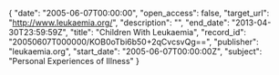 {
  "date": "2005-06-07T00:00:00", 
  "open_access": false, 
  "target_url": "http://www.leukaemia.org/", 
  "description": "", 
  "end_date": "2013-04-30T23:59:59Z", 
  "title": "Children With Leukaemia", 
  "record_id": "20050607T000000/KOB0oTbi6b50+2qCvcsvQg==", 
  "publisher": "leukaemia.org", 
  "start_date": "2005-06-07T00:00:00Z", 
  "subject": "Personal Experiences of Illness"
}

